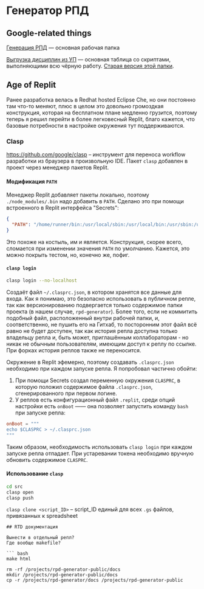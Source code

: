 # Генератор РПД

## Google-related things

[Генерация РПД](https://drive.google.com/drive/folders/1Y1JV8WWMs5OEc961P4ue-lye6Ul0ST_g) — основная рабочая папка

[Выгрузка дисциплин из УП](https://docs.google.com/spreadsheets/d/1PiJMfviYI1utc4CaUD_RTg2sZOVtUm3MJQCKdOjoWZA/edit#gid=0) — основная таблица со скриптами, выполняющими всю чёрную работу. [Старая версия этой папки](https://drive.google.com/drive/u/0/folders/1vwloMcEt6jZ3hJuH8ROcSQBIXgu6VBUa).

## Age of Replit

Ранее разработка велась в Redhat hosted Eclipse Che, но они постоянно там что-то меняют, плюс в целом это довольно громоздкая конструкция, которая на бесплатном плане медленно грузится, поэтому теперь я решил перейти в более легковесный Replit, благо кажется, что базовые потребности в настройке окружения тут поддерживаются.

### Clasp

https://github.com/google/clasp – инструмент для переноса workflow разработки из браузера в произвольную IDE. Пакет `clasp` добавлен в проект через менеджер пакетов Replit.

#### Модификация `PATH`

Менеджер Replit добавляет пакеты локально, поэтому `./node_modules/.bin` надо добавить в `PATH`. Сделано это при помощи встроенного в Replit интерфейса "Secrets":
```json
{
  "PATH": "/home/runner/bin:/usr/local/sbin:/usr/local/bin:/usr/sbin:/usr/bin:/sbin:/bin:/home/runner/rpd-generator/node_modules/.bin"
}
```
Это похоже на костыль, им и является. Конструкция, скорее всего, сломается при изменении значения `PATH` по умолчанию. Кажется, это можно покрыть тестом, но, конечно же, пофиг.

#### `clasp login`

```bash
clasp login --no-localhost
```
Создаёт файл `~/.clasprc.json`, в котором хранятся все данные для входа. Как я понимаю, это безопасно использовать в публичном репле, так как версионированию подвергается только содержимое папки проекта (в нашем случае, `rpd-generator`). Более того, если не коммитить подобный файл, расположенный внутри рабочей папки, и, соответственно, не пушить его на Гитхаб, то посторонним этот файл всё равно не будет доступен, так как история репла доступна только владельцу репла и, быть может, приглашённым коллабораторам - но никак не обычным пользователям, имеющим доступ к реплу по ссылке. При форках история реплов также не переносится.

Окружение в Replit эфемерно, поэтому создавать `.clasprc.json` необходимо при каждом запуске репла. Я попробовал частично обойти:

1. При помощи Secrets создал переменную окружения `CLASPRC`, в которую положил содержимое файла `.clasprc.json`, сгенерированного при первом логине.
2. У реплов есть конфигурационный файл `.replit`, среди опций настройки есть `onBoot` —— она позволяет запустить команду `bash` при запуске репла:
```toml
onBoot = """
echo $CLASPRC > ~/.clasprc.json
"""
```
Таким образом, необходимость использовать `clasp login` при каждом запуске репла отпадает. При устаревании токена необходимо вручную обновить содержимое `CLASPRC`.

#### Использование `clasp`

```bash
cd src
clasp open
clasp push
```

`clasp clone <script_ID>` – script_ID единый для всех `.gs` файлов, привязанных к spreadsheet

```
## RTD документация

Вынести в отдельный репл?
Где вообще makefile?

``` bash
make html

rm -rf /projects/rpd-generator-public/docs
mkdir /projects/rpd-generator-public/docs
cp -r /projects/rpd-generator/docs /projects/rpd-generator-public
```
